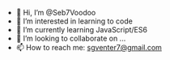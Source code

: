 - 👋 Hi, I’m @Seb7Voodoo
- 👀 I’m interested in learning to code
- 🌱 I’m currently learning JavaScript/ES6
- 💞️ I’m looking to collaborate on ...
- 📫 How to reach me: sgventer7@gmail.com

<!---
Seb7Voodoo/Seb7Voodoo is a ✨ special ✨ repository because its `README.md` (this file) appears on your GitHub profile.
You can click the Preview link to take a look at your changes.
--->
